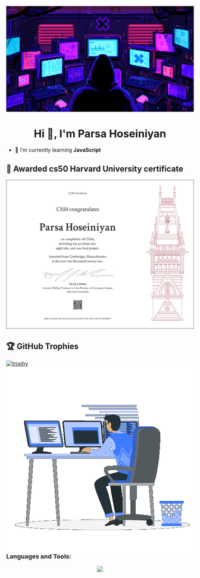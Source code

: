 <img src="banner6.gif">

<strong align="center"><h1 align="center">Hi 👋, I'm Parsa Hoseiniyan</h1></strong>

- 🌱 I’m currently learning **JavaScript**

## 🥇 Awarded cs50 Harvard University certificate
<img src="CS50x.png" style="width: 900px; height: 400px;">

## 🏆 GitHub Trophies
[![trophy](https://github-profile-trophy.vercel.app/?username=ParsaHoseiniyan&theme=algolia)](https://github.com/ParsaHoseiniyan/github-profile-trophy)
<img align="right" src="coding-boy.gif"></img>

<h3 align="left">Languages and Tools:</h3>
<p align="center">
  <a href="https://skillicons.dev">
    <img src="https://skillicons.dev/icons?i=c,html,css,bootstrap,js,py,flask,sqlite,materialui,firebase,git,github,md,ps,discord,vscode" />
    
  </a>
</p>
